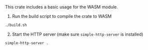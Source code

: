 This crate includes a basic usage for the WASM module.

1. Run the build script to compile the crate to WASM

```sh
./build.sh
```

2. Start the HTTP server (make sure `simple-http-server` is installed)

```sh
simple-http-server .
```
